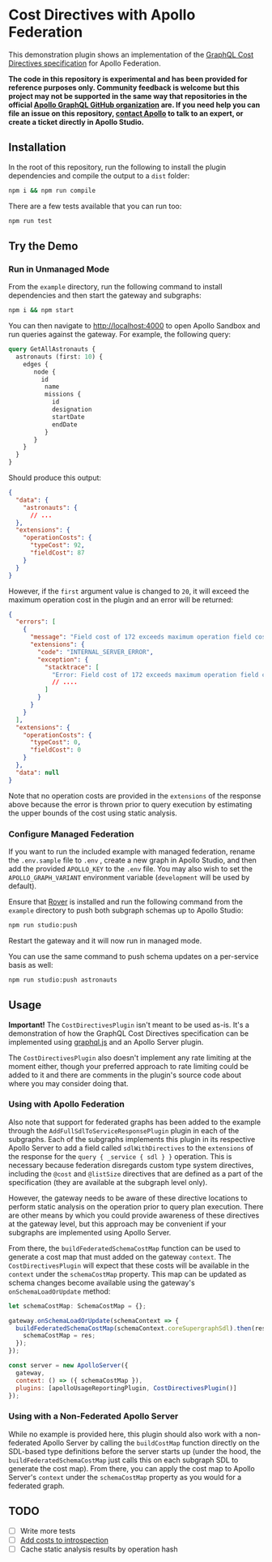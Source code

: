 # Cost Directives with Apollo Federation

This demonstration plugin shows an implementation of the [GraphQL Cost Directives specification](https://ibm.github.io/graphql-specs/cost-spec.html) for Apollo Federation.

**The code in this repository is experimental and has been provided for reference purposes only. Community feedback is welcome but this project may not be supported in the same way that repositories in the official [Apollo GraphQL GitHub organization](https://github.com/apollographql) are. If you need help you can file an issue on this repository, [contact Apollo](https://www.apollographql.com/contact-sales) to talk to an expert, or create a ticket directly in Apollo Studio.**


## Installation

In the root of this repository, run the following to install the plugin dependencies and compile the output to a `dist` folder:

```sh
npm i && npm run compile
```

There are a few tests available that you can run too:

```sh
npm run test
```

## Try the Demo

### Run in Unmanaged Mode

From the `example` directory, run the following command to install dependencies and then start the gateway and subgraphs:

```sh
npm i && npm start
```

You can then navigate to [http://localhost:4000](http://localhost:4000) to open Apollo Sandbox and run queries against the gateway. For example, the following query:

```graphql
query GetAllAstronauts {
  astronauts (first: 10) {
    edges {
       node {
         id
          name
          missions {
            id
            designation
            startDate
            endDate
          }
       }
    }
  }
}
```

Should produce this output:

```json
{
  "data": {
    "astronauts": {
      // ...
  },
  "extensions": {
    "operationCosts": {
      "typeCost": 92,
      "fieldCost": 87
    }
  }
}
```

However, if the `first` argument value is changed to `20`, it will exceed the maximum operation cost in the plugin and an error will be returned:

```json
{
  "errors": [
    {
      "message": "Field cost of 172 exceeds maximum operation field cost of 100.",
      "extensions": {
        "code": "INTERNAL_SERVER_ERROR",
        "exception": {
          "stacktrace": [
            "Error: Field cost of 172 exceeds maximum operation field cost of 100.",
            // ....
          ]
        }
      }
    }
  ],
  "extensions": {
    "operationCosts": {
      "typeCost": 0,
      "fieldCost": 0
    }
  },
  "data": null
}
```

Note that no operation costs are provided in the `extensions` of the response above because the error is thrown prior to query execution by estimating the upper bounds of the cost using static analysis.

### Configure Managed Federation

If you want to run the included example with managed federation, rename the `.env.sample` file to `.env` , create a new graph in Apollo Studio, and then add the provided `APOLLO_KEY` to the `.env` file. You may also wish to set the `APOLLO_GRAPH_VARIANT` environment variable (`development` will be used by default).

Ensure that [Rover](https://www.apollographql.com/docs/rover/getting-started/) is installed and run the following command from the `example` directory to push both subgraph schemas up to Apollo Studio:

```sh
npm run studio:push
```

Restart the gateway and it will now run in managed mode.

You can use the same command to push schema updates on a per-service basis as well:

```sh
npm run studio:push astronauts
```

## Usage

**Important!** The `CostDirectivesPlugin` isn't meant to be used as-is. It's a demonstration of how the GraphQL Cost Directives specification can be implemented using [graphql.js]() and an Apollo Server plugin.

The `CostDirectivesPlugin` also doesn't implement any rate limiting at the moment either, though your preferred approach to rate limiting could be added to it and there are comments in the plugin's source code about where you may consider doing that.

### Using with Apollo Federation

Also note that support for federated graphs has been added to the example through the `AddFullSdlToServiceResponsePlugin` plugin in each of the subgraphs. Each of the subgraphs implements this plugin in its respective Apollo Server to add a field called `sdlWithDirectives` to the `extensions` of the response for the `query { _service { sdl } }` operation. This is necessary because federation disregards custom type system directives, including the `@cost` and `@listSize` directives that are defined as a part of the specification (they are available at the subgraph level only).

However, the gateway needs to be aware of these directive locations to perform static analysis on the operation prior to query plan execution. There are other means by which you could provide awareness of these directives at the gateway level, but this approach may be convenient if your subgraphs are implemented using Apollo Server.

From there, the `buildFederatedSchemaCostMap` function can be used to generate a cost map that must added on the gateway `context`. The `CostDirectivesPlugin` will expect that these costs will be available in the `context` under the `schemaCostMap` property. This map can be updated as schema changes become available using the gateway's `onSchemaLoadOrUpdate` method:

```js
let schemaCostMap: SchemaCostMap = {};

gateway.onSchemaLoadOrUpdate(schemaContext => {
  buildFederatedSchemaCostMap(schemaContext.coreSupergraphSdl).then(res => {
    schemaCostMap = res;
  });
});

const server = new ApolloServer({
  gateway,
  context: () => ({ schemaCostMap }),
  plugins: [apolloUsageReportingPlugin, CostDirectivesPlugin()]
});
```

### Using with a Non-Federated Apollo Server

While no example is provided here, this plugin should also work with a non-federated Apollo Server by calling the `buildCostMap` function directly on the SDL-based type definitions before the server starts up (under the hood, the `buildFederatedSchemaCostMap` just calls this on each subgraph SDL to generate the cost map). From there, you can apply the cost map to Apollo Server's `context` under the `schemaCostMap` property as you would for a federated graph.

## TODO

- [ ] Write more tests
- [ ] [Add costs to introspection](https://ibm.github.io/graphql-specs/cost-spec.html#sec-Introspection)
- [ ] Cache static analysis results by operation hash
